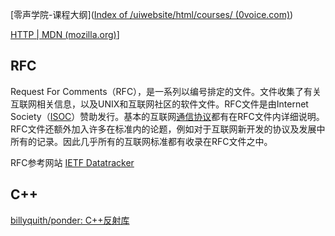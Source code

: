 [零声学院-课程大纲]([Index of /uiwebsite/html/courses/ (0voice.com)](https://www.0voice.com/uiwebsite/html/courses/))

[HTTP | MDN (mozilla.org)](https://developer.mozilla.org/zh-CN/docs/Web/HTTP)]

## RFC

Request For Comments（RFC），是一系列以编号排定的文件。文件收集了有关互联网相关信息，以及UNIX和互联网社区的软件文件。RFC文件是由Internet Society（[ISOC](https://baike.baidu.com/item/ISOC/1247005?fromModule=lemma_inlink)）赞助发行。基本的互联网[通信协议](https://baike.baidu.com/item/通信协议/3351624?fromModule=lemma_inlink)都有在RFC文件内详细说明。RFC文件还额外加入许多在标准内的论题，例如对于互联网新开发的协议及发展中所有的记录。因此几乎所有的互联网标准都有收录在RFC文件之中。

RFC参考网站 [IETF Datatracker](https://datatracker.ietf.org/)

## C++

[billyquith/ponder: C++反射库](https://github.com/billyquith/ponder)

